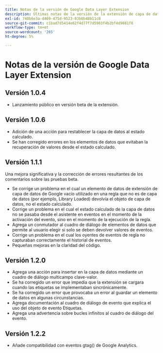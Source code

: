 ```yaml
---
title: Notas de la versión de Google Data Layer Extension
description: Últimas notas de la versión de la extensión de capa de datos de Google en Adobe Experience Platform.
exl-id: 740b6e3a-d469-475d-9523-03b0b48b11c8
source-git-commit: c1bad7d5414e62f4d77f7d5903f4b2bf4d9081f8
workflow-type: tm+mt
source-wordcount: '265'
ht-degree: 5%

---
```


# Notas de la versión de Google Data Layer Extension

## Versión 1.0.4

* Lanzamiento público en versión beta de la extensión.

## Versión 1.0.6

* Adición de una acción para restablecer la capa de datos al estado calculado.
* Se han corregido errores en los elementos de datos que evitaban la recuperación de valores desde el estado calculado.

## Versión 1.1.1

Una mejora significativa y la corrección de errores resultantes de los comentarios sobre las pruebas beta.

* Se corrige un problema en el cual un elemento de datos de extensión de capa de datos de Google vacío utilizado en una regla que no es de capa de datos (por ejemplo, Library Loaded) devolvía el objeto de capa de datos, no el estado calculado.
* Corrige un problema en el cual el estado calculado de la capa de datos no se pasaba desde el asistente en eventos en el momento de la activación del evento, sino en el momento de la ejecución de la regla.
* Agrega un conmutador al cuadro de diálogo de elementos de datos que permite al usuario elegir si solo se deben devolver valores de eventos.
* Corrige un problema en el cual los oyentes de eventos de regla no capturaban correctamente el historial de eventos.
* Pequeñas mejoras en la claridad del código.

## Versión 1.2.0

* Agrega una acción para insertar en la capa de datos mediante un cuadro de diálogo multicampo clave-valor.
* Se ha corregido un error que impedía que la extensión se cargara cuando las etiquetas se implementaban sincrónicamente.
* Se ha corregido un error que provocaba un error al guardar un elemento de datos en algunas circunstancias.
* Agrega documentación al cuadro de diálogo de evento que explica el uso del objeto de evento Etiquetas.
* Agrega una advertencia sobre bucles infinitos al cuadro de diálogo del evento.

## Versión 1.2.2

* Añade compatibilidad con eventos gtag() de Google Analytics.
